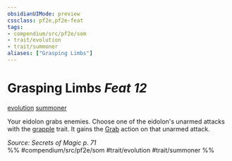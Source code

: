 ```yaml
---
obsidianUIMode: preview
cssclass: pf2e,pf2e-feat
tags:
- compendium/src/pf2e/som
- trait/evolution
- trait/summoner
aliases: ["Grasping Limbs"]
---
```

# Grasping Limbs  *Feat 12*  
[evolution](../../Rules/traits/evolution-som.md)  [summoner](../../Rules/traits/summoner-som.md)  


Your eidolon grabs enemies. Choose one of the eidolon's unarmed attacks with the [grapple](../../Rules/traits/grapple.md) trait. It gains the [Grab](../../Rules/abilities/grab.md) action on that unarmed attack.

*Source: Secrets of Magic p. 71*  
%% #compendium/src/pf2e/som #trait/evolution #trait/summoner %%